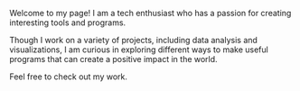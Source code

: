 Welcome to my page! I am a tech enthusiast who has a passion for creating interesting tools and programs.

Though I work on a variety of projects, including data analysis and visualizations, I am curious in exploring different ways to make useful programs that can create a positive impact in the world.

Feel free to check out my work.

<!---
James-JH/James-JH is a ✨ special ✨ repository because its `README.md` (this file) appears on your GitHub profile.
You can click the Preview link to take a look at your changes.
--->
